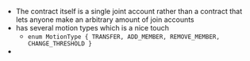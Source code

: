 - The contract itself is a single joint account rather than a contract that lets anyone make an arbitrary amount of join accounts
- has several motion types which is a nice touch
	- `enum MotionType { TRANSFER, ADD_MEMBER, REMOVE_MEMBER, CHANGE_THRESHOLD }`
- 